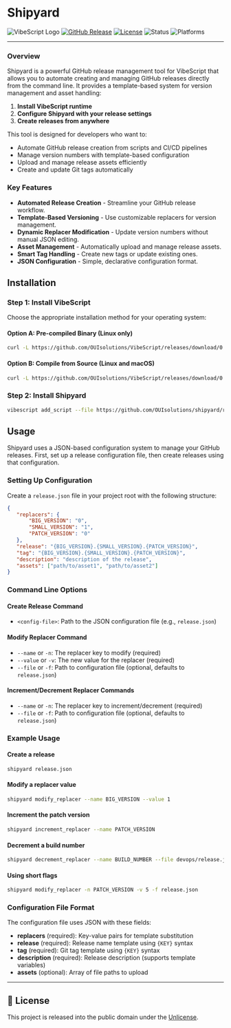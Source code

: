 # Shipyard
![VibeScript Logo](https://img.shields.io/badge/VibeScript-0.1.0-blue?style=for-the-badge&logo=lua)
[![GitHub Release](https://img.shields.io/badge/GitHub-Release-blue?style=for-the-badge)](https://github.com/OUIsolutions/shipyard/releases)
[![License](https://img.shields.io/badge/License-Unlicense-green.svg?style=for-the-badge)](https://github.com/OUIsolutions/shipyard/blob/main/LICENSE)
![Status](https://img.shields.io/badge/Status-Stable-brightgreen?style=for-the-badge)
![Platforms](https://img.shields.io/badge/Platforms-VibeScript-lightgrey?style=for-the-badge)

---

### Overview

Shipyard is a powerful GitHub release management tool for VibeScript that allows you to automate creating and managing GitHub releases directly from the command line. It provides a template-based system for version management and asset handling:

1. **Install VibeScript runtime**
2. **Configure Shipyard with your release settings**
3. **Create releases from anywhere**

This tool is designed for developers who want to:
- Automate GitHub release creation from scripts and CI/CD pipelines
- Manage version numbers with template-based configuration
- Upload and manage release assets efficiently
- Create and update Git tags automatically

### Key Features

- **Automated Release Creation** - Streamline your GitHub release workflow.
- **Template-Based Versioning** - Use customizable replacers for version management.
- **Dynamic Replacer Modification** - Update version numbers without manual JSON editing.
- **Asset Management** - Automatically upload and manage release assets.
- **Smart Tag Handling** - Create new tags or update existing ones.
- **JSON Configuration** - Simple, declarative configuration format.

## Installation

### Step 1: Install VibeScript

Choose the appropriate installation method for your operating system:

#### Option A: Pre-compiled Binary (Linux only)
```bash
curl -L https://github.com/OUIsolutions/VibeScript/releases/download/0.36.0/vibescript.out -o vibescript.out && chmod +x vibescript.out && sudo mv vibescript.out /usr/local/bin/vibescript
```

#### Option B: Compile from Source (Linux and macOS)
```bash
curl -L https://github.com/OUIsolutions/VibeScript/releases/download/0.36.0/amalgamation.c -o vibescript.c && gcc vibescript.c -o vibescript.out && sudo mv vibescript.out /usr/local/bin/vibescript
```

### Step 2: Install Shipyard
```bash
vibescript add_script --file https://github.com/OUIsolutions/shipyard/releases/download/0.2.0/shipyard.lua shipyard
```

## Usage

Shipyard uses a JSON-based configuration system to manage your GitHub releases. First, set up a release configuration file, then create releases using that configuration.

### Setting Up Configuration

Create a `release.json` file in your project root with the following structure:

```json
{
   "replacers": {
       "BIG_VERSION": "0",
       "SMALL_VERSION": "1",
       "PATCH_VERSION": "0"
   },
   "release": "{BIG_VERSION}.{SMALL_VERSION}.{PATCH_VERSION}",
   "tag": "{BIG_VERSION}.{SMALL_VERSION}.{PATCH_VERSION}",
   "description": "description of the release",
   "assets": ["path/to/asset1", "path/to/asset2"]
}
```

### Command Line Options

#### Create Release Command
- `<config-file>`: Path to the JSON configuration file (e.g., `release.json`)

#### Modify Replacer Command
- `--name` or `-n`: The replacer key to modify (required)
- `--value` or `-v`: The new value for the replacer (required)
- `--file` or `-f`: Path to configuration file (optional, defaults to `release.json`)

#### Increment/Decrement Replacer Commands
- `--name` or `-n`: The replacer key to increment/decrement (required)
- `--file` or `-f`: Path to configuration file (optional, defaults to `release.json`)

### Example Usage

#### Create a release
```bash
shipyard release.json
```

#### Modify a replacer value
```bash
shipyard modify_replacer --name BIG_VERSION --value 1
```

#### Increment the patch version
```bash
shipyard increment_replacer --name PATCH_VERSION
```

#### Decrement a build number
```bash
shipyard decrement_replacer --name BUILD_NUMBER --file devops/release.json
```

#### Using short flags
```bash
shipyard modify_replacer -n PATCH_VERSION -v 5 -f release.json
```

### Configuration File Format

The configuration file uses JSON with these fields:

- **replacers** (required): Key-value pairs for template substitution
- **release** (required): Release name template using `{KEY}` syntax
- **tag** (required): Git tag template using `{KEY}` syntax
- **description** (required): Release description (supports template variables)
- **assets** (optional): Array of file paths to upload


---

## 📄 License

This project is released into the public domain under the [Unlicense](LICENSE).
